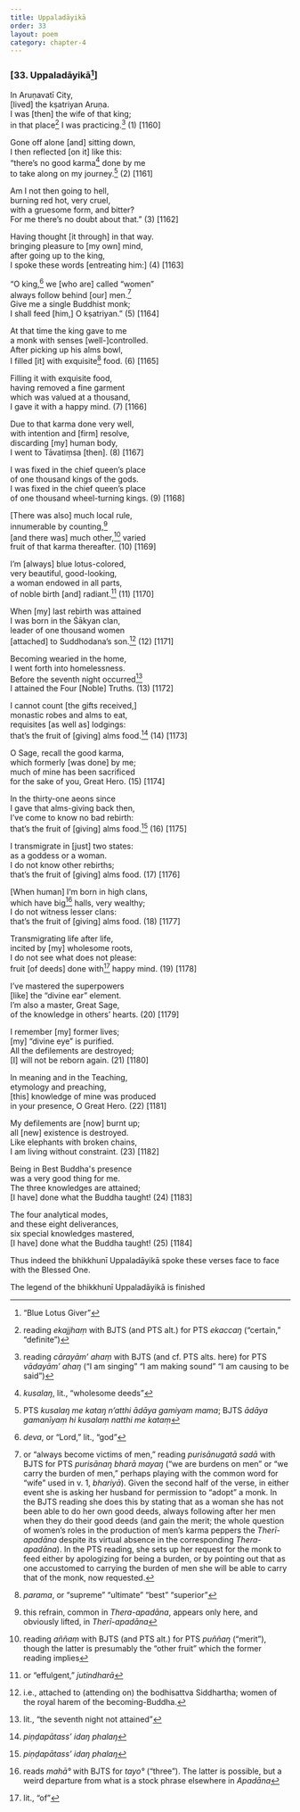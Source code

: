 ```yaml
---
title: Uppaladāyikā
order: 33
layout: poem
category: chapter-4
---
```


### \[33. Uppaladāyikā[^1]\]

In Aruṇavatī City,  
\[lived\] the kṣatriyan Aruṇa.  
I was \[then\] the wife of that king;  
in that place[^2] I was practicing.[^3] (1) \[1160\]

Gone off alone \[and\] sitting down,  
I then reflected \[on it\] like this:  
“there’s no good karma[^4] done by me  
to take along on my journey.[^5] (2) \[1161\]

Am I not then going to hell,  
burning red hot, very cruel,  
with a gruesome form, and bitter?  
For me there’s no doubt about that.” (3) \[1162\]

Having thought \[it through\] in that way.  
bringing pleasure to \[my own\] mind,  
after going up to the king,  
I spoke these words \[entreating him:\] (4) \[1163\]

“O king,[^6] we \[who are\] called “women”  
always follow behind \[our\] men.[^7]  
Give me a single Buddhist monk;  
I shall feed \[him,\] O kṣatriyan.” (5) \[1164\]

At that time the king gave to me  
a monk with senses \[well-\]controlled.  
After picking up his alms bowl,  
I filled \[it\] with exquisite[^8] food. (6) \[1165\]

Filling it with exquisite food,  
having removed a fine garment  
which was valued at a thousand,  
I gave it with a happy mind. (7) \[1166\]

Due to that karma done very well,  
with intention and \[firm\] resolve,  
discarding \[my\] human body,  
I went to Tāvatiṃsa \[then\]. (8) \[1167\]

I was fixed in the chief queen’s place  
of one thousand kings of the gods.  
I was fixed in the chief queen’s place  
of one thousand wheel-turning kings. (9) \[1168\]

\[There was also\] much local rule,  
innumerable by counting,[^9]  
\[and there was\] much other,[^10] varied  
fruit of that karma thereafter. (10) \[1169\]

I’m \[always\] blue lotus-colored,  
very beautiful, good-looking,  
a woman endowed in all parts,  
of noble birth \[and\] radiant.[^11] (11) \[1170\]

When \[my\] last rebirth was attained  
I was born in the Śākyan clan,  
leader of one thousand women  
\[attached\] to Suddhodana’s son.[^12] (12) \[1171\]

Becoming wearied in the home,  
I went forth into homelessness.  
Before the seventh night occurred[^13]  
I attained the Four \[Noble\] Truths. (13) \[1172\]

I cannot count \[the gifts received,\]  
monastic robes and alms to eat,  
requisites \[as well as\] lodgings:  
that’s the fruit of \[giving\] alms food.[^14] (14) \[1173\]

O Sage, recall the good karma,  
which formerly \[was done\] by me;  
much of mine has been sacrificed  
for the sake of you, Great Hero. (15) \[1174\]

In the thirty-one aeons since  
I gave that alms-giving back then,  
I’ve come to know no bad rebirth:  
that’s the fruit of \[giving\] alms food.[^15] (16) \[1175\]

I transmigrate in \[just\] two states:  
as a goddess or a woman.  
I do not know other rebirths;  
that’s the fruit of \[giving\] alms food. (17) \[1176\]

\[When human\] I‘m born in high clans,  
which have big[^16] halls, very wealthy;  
I do not witness lesser clans:  
that’s the fruit of \[giving\] alms food. (18) \[1177\]

Transmigrating life after life,  
incited by \[my\] wholesome roots,  
I do not see what does not please:  
fruit \[of deeds\] done with[^17] happy mind. (19) \[1178\]

I’ve mastered the superpowers  
\[like\] the “divine ear” element.  
I’m also a master, Great Sage,  
of the knowledge in others’ hearts. (20) \[1179\]

I remember \[my\] former lives;  
\[my\] “divine eye” is purified.  
All the defilements are destroyed;  
\[I\] will not be reborn again. (21) \[1180\]

In meaning and in the Teaching,  
etymology and preaching,  
\[this\] knowledge of mine was produced  
in your presence, O Great Hero. (22) \[1181\]

My defilements are \[now\] burnt up;  
all \[new\] existence is destroyed.  
Like elephants with broken chains,  
I am living without constraint. (23) \[1182\]

Being in Best Buddha's presence  
was a very good thing for me.  
The three knowledges are attained;  
\[I have\] done what the Buddha taught! (24) \[1183\]

The four analytical modes,  
and these eight deliverances,  
six special knowledges mastered,  
\[I have\] done what the Buddha taught! (25) \[1184\]

Thus indeed the bhikkhunī Uppaladāyikā spoke these verses face to face with the Blessed One.

The legend of the bhikkhunī Uppaladāyikā is finished

[^1]: “Blue Lotus Giver”

[^2]: reading *ekajjhaṃ* with BJTS (and PTS alt.) for PTS *ekaccaŋ* (“certain,” “definite”)

[^3]: reading *cārayām’ ahaṃ* with BJTS (and cf. PTS alts. here) for PTS *vādayām’ ahaŋ* (“I am singing” “I am making sound” “I am causing to be said”)

[^4]: *kusalaŋ*, lit., “wholesome deeds”

[^5]: PTS *kusalaŋ me kataŋ n’atthi ādāya gamiyam mama*; BJTS *ādāya gamanīyaṃ hi kusalaṃ natthi me kataṃ*

[^6]: *deva*, or “Lord,” lit., “god”

[^7]: or “always become victims of men,” reading *purisānugatā sadā* with BJTS for PTS *purisānaŋ bharā mayaŋ* (“we are burdens on men” or “we carry the burden of men,” perhaps playing with the common word for “wife” used in v. 1, *bhariyā*). Given the second half of the verse, in either event she is asking her husband for permission to “adopt” a monk. In the BJTS reading she does this by stating that as a woman she has not been able to do her own good deeds, always following after her men when they do their good deeds (and gain the merit; the whole question of women’s roles in the production of men’s karma peppers the *Therī-apadāna* despite its virtual absence in the corresponding *Thera-apadāna*). In the PTS reading, she sets up her request for the monk to feed either by apologizing for being a burden, or by pointing out that as one accustomed to carrying the burden of men she will be able to carry that of the monk, now requested.

[^8]: *parama*, or “supreme” “ultimate” “best” “superior”

[^9]: this refrain, common in *Thera-apadāna*, appears only here, and obviously lifted, in *Therī-apadāna*

[^10]: reading *aññaṃ* with BJTS (and PTS alt.) for PTS *puññaŋ* (“merit”), though the latter is presumably the “other fruit” which the former reading implies

[^11]: or “effulgent,” *jutindharā*

[^12]: i.e., attached to (attending on) the bodhisattva Siddhartha; women of the royal harem of the becoming-Buddha.

[^13]: lit., “the seventh night not attained”

[^14]: *piṇḍapātass’ idaŋ phalaŋ*

[^15]: *piṇḍapātass’ idaŋ phalaŋ*

[^16]: reads *mahā°* with BJTS for *tayo°* (“three”). The latter is possible, but a weird departure from what is a stock phrase elsewhere in *Apadāna*

[^17]: lit., “of”
